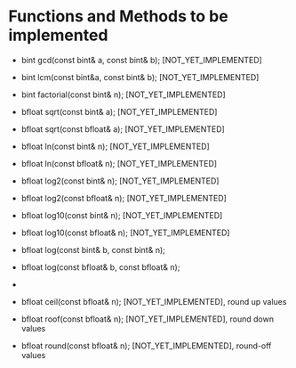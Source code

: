# Functions and Methods to be implemented

- bint gcd(const bint& a, const bint& b); [NOT_YET_IMPLEMENTED]
- bint lcm(const bint&a, const bint& b); [NOT_YET_IMPLEMENTED]

- bint factorial(const bint& n); [NOT_YET_IMPLEMENTED]

- bfloat sqrt(const bint& a); [NOT_YET_IMPLEMENTED]
- bfloat sqrt(const bfloat& a); [NOT_YET_IMPLEMENTED]

- bfloat ln(const bint& n); [NOT_YET_IMPLEMENTED]
- bfloat ln(const bfloat& n); [NOT_YET_IMPLEMENTED]

- bfloat log2(const bint& n); [NOT_YET_IMPLEMENTED]
- bfloat log2(const bfloat& n); [NOT_YET_IMPLEMENTED]

- bfloat log10(const bint& n); [NOT_YET_IMPLEMENTED]
- bfloat log10(const bfloat& n); [NOT_YET_IMPLEMENTED]

- bfloat log(const bint& b, const bint& n);
- bfloat log(const bfloat& b, const bfloat& n);

- 
- bfloat ceil(const bfloat& n); [NOT_YET_IMPLEMENTED], round up values
- bfloat roof(const bfloat& n); [NOT_YET_IMPLEMENTED], round down values
- bfloat round(const bfloat& n); [NOT_YET_IMPLEMENTED], round-off values
